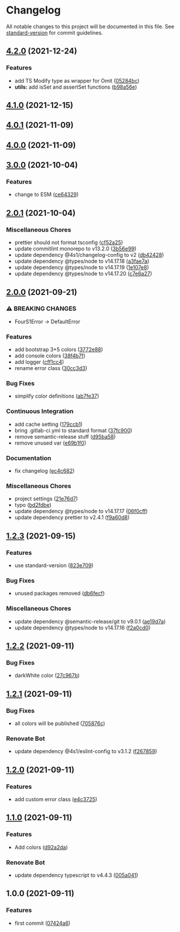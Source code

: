# Changelog

All notable changes to this project will be documented in this file. See [standard-version](https://github.com/conventional-changelog/standard-version) for commit guidelines.

## [4.2.0](https://gitlab.com/4s1/toolbox/compare/v4.1.0...v4.2.0) (2021-12-24)


### Features

* add TS Modify type as wrapper for Omit ([05284bc](https://gitlab.com/4s1/toolbox/commit/05284bcdacafbcab9ea71ab9a74abf9a45f64b8a))
* **utils:** add isSet and assertSet functions ([b98a56e](https://gitlab.com/4s1/toolbox/commit/b98a56ea08fa9011abb35dd6cd36877b90631869))

## [4.1.0](https://gitlab.com/4s1/toolbox/compare/v4.0.1...v4.1.0) (2021-12-15)

## [4.0.1](https://gitlab.com/4s1/toolbox/compare/v4.0.0...v4.0.1) (2021-11-09)

## [4.0.0](https://gitlab.com/4s1/toolbox/compare/v3.0.0...v4.0.0) (2021-11-09)

## [3.0.0](https://gitlab.com/4s1/toolbox/compare/v2.0.0...v3.0.0) (2021-10-04)


### Features

* change to ESM ([ce64329](https://gitlab.com/4s1/toolbox/commit/ce6432949570ebe9aecfde6f599c21bd9c661a3f))

## [2.0.1](https://gitlab.com/4s1/toolbox/compare/v2.0.0...v2.0.1) (2021-10-04)


### Miscellaneous Chores

* prettier should not format tsconfig ([cf52a25](https://gitlab.com/4s1/toolbox/commit/cf52a250201a288654fd7776f9b8bed005d4b85e))
* update commitlint monorepo to v13.2.0 ([3b56e99](https://gitlab.com/4s1/toolbox/commit/3b56e998aae2d857fd4bf0b45a5f95fc9904b994))
* update dependency @4s1/changelog-config to v2 ([db42428](https://gitlab.com/4s1/toolbox/commit/db424283978534178fe0ca57ef8a409e23f65f1a))
* update dependency @types/node to v14.17.18 ([a3fae7a](https://gitlab.com/4s1/toolbox/commit/a3fae7ab958c0357d4048a3dfb1ea744b8186712))
* update dependency @types/node to v14.17.19 ([1e107e8](https://gitlab.com/4s1/toolbox/commit/1e107e8ef376baa51273d73fe65e7fdabf48f516))
* update dependency @types/node to v14.17.20 ([c7e6a27](https://gitlab.com/4s1/toolbox/commit/c7e6a270fab11adc4cd81a3e11644845f456457e))

## [2.0.0](https://gitlab.com/4s1/toolbox/compare/v1.2.3...v2.0.0) (2021-09-21)


### ⚠ BREAKING CHANGES

* FourS1Error -> DefaultError

### Features

* add bootstrap 3+5 colors ([3772e88](https://gitlab.com/4s1/toolbox/commit/3772e8843c22c30542a53369f3c8bd32f47ea38d))
* add console colors ([38f4b7f](https://gitlab.com/4s1/toolbox/commit/38f4b7f10976989f3b30de95a812900991bad110))
* add logger ([cff1cc4](https://gitlab.com/4s1/toolbox/commit/cff1cc44cf38ff9b06b101d2a311168de98f6675))
* rename error class ([30cc3d3](https://gitlab.com/4s1/toolbox/commit/30cc3d33b6df60b1a2bf7b57cb164f27b8603ad0))


### Bug Fixes

* simplify color definitions ([ab7fe37](https://gitlab.com/4s1/toolbox/commit/ab7fe37f88393588bff108f4f0ad577729a49f82))


### Continuous Integration

* add cache setting ([179ccb1](https://gitlab.com/4s1/toolbox/commit/179ccb13a3f91533b12f0e8bbb66b1b8f1c9545e))
* bring .gitlab-ci.yml to standard format ([37fc900](https://gitlab.com/4s1/toolbox/commit/37fc900bf37eb33fd5bcbead32acf5aa8ef1fe0e))
* remove semantic-release stuff ([d95ba58](https://gitlab.com/4s1/toolbox/commit/d95ba588d7eee130afdc342dfa38bc0c3da1dd6b))
* remove unused var ([e69b1f0](https://gitlab.com/4s1/toolbox/commit/e69b1f0c44d8a0d1ef83716ea8f5d35cd0e4addd))


### Documentation

* fix changelog ([ec4c682](https://gitlab.com/4s1/toolbox/commit/ec4c6825f9225e5e6049192fa34994efad35ec89))


### Miscellaneous Chores

* project settings ([21e76d7](https://gitlab.com/4s1/toolbox/commit/21e76d757671a28fc5fdd9e823a56799c56ea97e))
* typo ([bd2fdbe](https://gitlab.com/4s1/toolbox/commit/bd2fdbe5c5ea16e5dfd23ad5b12cdec1880259fd))
* update dependency @types/node to v14.17.17 ([06f0cff](https://gitlab.com/4s1/toolbox/commit/06f0cfff0635c507fab6221856d0f5ac8212d800))
* update dependency prettier to v2.4.1 ([f9a60d8](https://gitlab.com/4s1/toolbox/commit/f9a60d8a47063774e7dd2f6e7e289e6cb0f30da1))

## [1.2.3](https://gitlab.com/4s1/toolbox/compare/v1.2.2...v1.2.3) (2021-09-15)

### Features

- use standard-version ([823e709](https://gitlab.com/4s1/toolbox/commit/823e709596fdda7cf15e6e901de6be22682f9f3f))

### Bug Fixes

- unused packages removed ([db6fecf](https://gitlab.com/4s1/toolbox/commit/db6fecf47829321116564e9a0b35b5ffbaee4c62))

### Miscellaneous Chores

- update dependency @semantic-release/git to v9.0.1 ([ae19d7a](https://gitlab.com/4s1/toolbox/commit/ae19d7a90aab27e3b21d8b569a2f3e0d890748cb))
- update dependency @types/node to v14.17.16 ([f2a0cd0](https://gitlab.com/4s1/toolbox/commit/f2a0cd0876755b76f4bd0b63ce40e4484f1fbf19))

## [1.2.2](https://gitlab.com/4s1/toolbox/compare/v1.2.1...v1.2.2) (2021-09-11)

### Bug Fixes

- darkWhite color ([27c967b](https://gitlab.com/4s1/toolbox/commit/27c967bef53674467af52d9d46e85e49962d5c30))

## [1.2.1](https://gitlab.com/4s1/toolbox/compare/v1.2.0...v1.2.1) (2021-09-11)

### Bug Fixes

- all colors will be published ([705876c](https://gitlab.com/4s1/toolbox/commit/705876cc130e0eee2e6cf50bdba537c527478d00))

### Renovate Bot

- update dependency @4s1/eslint-config to v3.1.2 ([f267859](https://gitlab.com/4s1/toolbox/commit/f267859e2e593dfc4392b5a5d2433f75b977f20e))

## [1.2.0](https://gitlab.com/4s1/toolbox/compare/v1.1.0...v1.2.0) (2021-09-11)

### Features

- add custom error class ([e4c3725](https://gitlab.com/4s1/toolbox/commit/e4c37259a783310e28fa9d9806c24e55eec027ee))

## [1.1.0](https://gitlab.com/4s1/toolbox/compare/v1.0.0...v1.1.0) (2021-09-11)

### Features

- Add colors ([d92a2da](https://gitlab.com/4s1/toolbox/commit/d92a2dae37c8c68cfb9eca7b9d76a3a53f5e368c))

### Renovate Bot

- update dependency typescript to v4.4.3 ([005a041](https://gitlab.com/4s1/toolbox/commit/005a041f10136326dad4656e28e4c08585ab1eea))

## 1.0.0 (2021-09-11)

### Features

- first commit ([07424a6](https://gitlab.com/4s1/toolbox/commit/07424a65f75fc89e7fcc612dba14f0ecdf9d267f))
